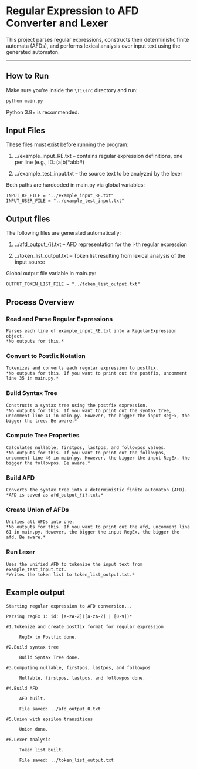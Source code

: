 # Regular Expression to AFD Converter and Lexer

This project parses regular expressions, constructs their deterministic finite automata (AFDs), and performs lexical analysis over input text using the generated automaton.

---

## How to Run

Make sure you're inside the `\T1\src` directory and run:

```bash
python main.py
```

Python 3.8+ is recommended.

## Input Files
These files must exist before running the program:

1. ../example_input_RE.txt – contains regular expression definitions, 
    one per line (e.g., ID: (a|b)*abb#)

2. ../example_test_input.txt – the source text to be analyzed by the lexer

Both paths are hardcoded in main.py via global variables:

```
INPUT_RE_FILE = "../example_input_RE.txt"
INPUT_USER_FILE = "../example_test_input.txt"
```

## Output files
The following files are generated automatically:

1. ../afd_output_{i}.txt – AFD representation for the i-th regular expression

2. ../token_list_output.txt – Token list resulting from lexical analysis of the input source

Global output file variable in main.py:
```
OUTPUT_TOKEN_LIST_FILE = "../token_list_output.txt"
```

## Process Overview
### Read and Parse Regular Expressions

    Parses each line of example_input_RE.txt into a RegularExpression object.
    *No outputs for this.*

### Convert to Postfix Notation

    Tokenizes and converts each regular expression to postfix.
    *No outputs for this. If you want to print out the postfix, uncomment line 35 in main.py.*

### Build Syntax Tree

    Constructs a syntax tree using the postfix expression.
    *No outputs for this. If you want to print out the syntax tree, uncomment line 41 in main.py. However, the bigger the input RegEx, the bigger the tree. Be aware.*

### Compute Tree Properties

    Calculates nullable, firstpos, lastpos, and followpos values.
    *No outputs for this. If you want to print out the followpos, uncomment line 46 in main.py. However, the bigger the input RegEx, the bigger the followpos. Be aware.*

### Build AFD

    Converts the syntax tree into a deterministic finite automaton (AFD).
    *AFD is saved as afd_output_{i}.txt.*

### Create Union of AFDs

    Unifies all AFDs into one.
    *No outputs for this. If you want to print out the afd, uncomment line 61 in main.py. However, the bigger the input RegEx, the bigger the afd. Be aware.*

### Run Lexer

    Uses the unified AFD to tokenize the input text from example_test_input.txt.
    *Writes the token list to token_list_output.txt.*

## Example output

```
Starting regular expression to AFD conversion...

Parsing regEx 1: id: [a-zA-Z]([a-zA-Z] | [0-9])*

#1.Tokenize and create postfix format for regular expression

     RegEx to Postfix done.

#2.Build syntax tree

     Build Syntax Tree done.

#3.Computing nullable, firstpos, lastpos, and followpos

     Nullable, firstpos, lastpos, and followpos done.

#4.Build AFD

     AFD built.

     File saved: ../afd_output_0.txt

#5.Union with epsilon transitions

     Union done.

#6.Lexer Analysis

     Token list built.

     File saved: ../token_list_output.txt

```